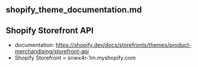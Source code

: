 ## shopify_theme_documentation.md

## Shopify Storefront API
- documentation: https://shopify.dev/docs/storefronts/themes/product-merchandising/storefront-api
- Shopify Storefront = snwx4r-1m.myshopify.com